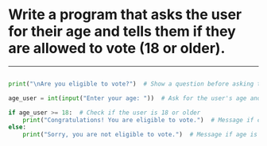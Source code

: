 # Write a program that asks the user for their age and tells them if they are allowed to vote (18 or older).
---
```python

print("\nAre you eligible to vote?")  # Show a question before asking the age

age_user = int(input("Enter your age: "))  # Ask for the user's age and convert it to integer

if age_user >= 18:  # Check if the user is 18 or older
    print("Congratulations! You are eligible to vote.")  # Message if condition is true
else:
    print("Sorry, you are not eligible to vote.")  # Message if age is less than 18

